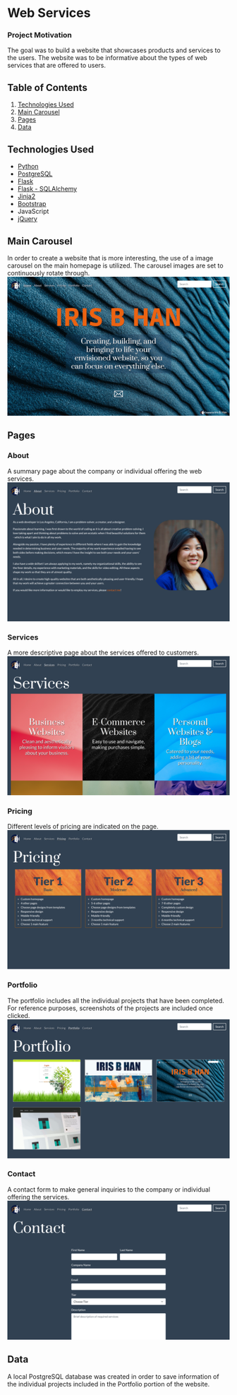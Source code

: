 # Web Services

### Project Motivation
The goal was to build a website that showcases products and services to the users. The website was to be informative about the types of web services that are offered to users.

## Table of Contents
1. [Technologies Used](#technologies)
2. [Main Carousel](#carousel)
3. [Pages](#pages)
4. [Data](#data)

## <a name="technologies"></a>Technologies Used
* [Python](https://www.python.org/)
* [PostgreSQL](https://www.postgresql.org/)
* [Flask](http://flask.pocoo.org/)
* [Flask - SQLAlchemy](http://flask-sqlalchemy.pocoo.org/2.1/)
* [Jinja2](http://jinja.pocoo.org/docs/dev/)
* [Bootstrap](http://getbootstrap.com/)
* JavaScript
* [jQuery](https://jquery.com/)

## <a name="carousel"></a>Main Carousel
In order to create a website that is more interesting, the use of a image carousel on the main homepage is utilized. The carousel images are set to continuously rotate through.
![Main](/static/img/wip/carousel.gif)

## <a name="pages"></a>Pages
### About
A summary page about the company or individual offering the web services.
![About](/static/img/screenshots/about.png)

### Services
A more descriptive page about the services offered to customers.
![Services](/static/img/screenshots/services.png)

### Pricing
Different levels of pricing are indicated on the page.
![Pricing](/static/img/screenshots/pricing.png)

### Portfolio
The portfolio includes all the individual projects that have been completed. For reference purposes, screenshots of the projects are included once clicked.
![Portfolio](/static/img/screenshots/portfolio.png)

### Contact
A contact form to make general inquiries to the company or individual offering the services.
![Contact](/static/img/screenshots/contact.png)

## <a name="data"></a>Data
A local PostgreSQL database was created in order to save information of the individual projects included in the Portfolio portion of the website.
